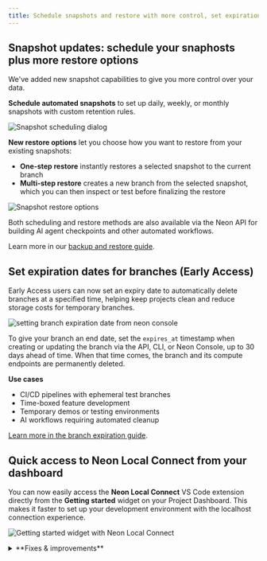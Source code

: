 ```yaml
---
title: Schedule snapshots and restore with more control, set expiration dates for branches, and more
---
```


## Snapshot updates: schedule your snaphosts plus more restore options

We've added new snapshot capabilities to give you more control over your data.

**Schedule automated snapshots** to set up daily, weekly, or monthly snapshots with custom retention rules.

![Snapshot scheduling dialog](/docs/guides/snapshot_schedule.png)

**New restore options** let you choose how you want to restore from your existing snapshots:

- **One-step restore** instantly restores a selected snapshot to the current branch
- **Multi-step restore** creates a new branch from the selected snapshot, which you can then inspect or test before finalizing the restore

![Snapshot restore options](/docs/relnotes/snapshot_restore_options.png)

Both scheduling and restore methods are also available via the Neon API for building AI agent checkpoints and other automated workflows.

Learn more in our [backup and restore guide](/docs/guides/backup-restore).

## Set expiration dates for branches (Early Access)

Early Access users can now set an expiry date to automatically delete branches at a specified time, helping keep projects clean and reduce storage costs for temporary branches.

![setting branch expiration date from neon console](/docs/relnotes/branch_expiration.png)

To give your branch an end date, set the `expires_at` timestamp when creating or updating the branch via the API, CLI, or Neon Console, up to 30 days ahead of time. When that time comes, the branch and its compute endpoints are permanently deleted.

**Use cases**

- CI/CD pipelines with ephemeral test branches
- Time-boxed feature development
- Temporary demos or testing environments
- AI workflows requiring automated cleanup

[Learn more in the branch expiration guide](/docs/guides/branch-expiration).

## Quick access to Neon Local Connect from your dashboard

You can now easily access the **Neon Local Connect** VS Code extension directly from the **Getting started** widget on your Project Dashboard. This makes it faster to set up your development environment with the localhost connection experience.

![Getting started widget with Neon Local Connect](/docs/relnotes/neon_local_connect_card.png)

<details>

<summary>**Fixes & improvements**</summary>

- **Drizzle Studio update**

  The Drizzle Studio integration that powers the **Tables** page in the Neon Console has been updated to version 1.2.3. For the latest improvements and fixes, see the [Neon Drizzle Studio Integration Changelog](https://github.com/neondatabase/neon-drizzle-studio-changelog/blob/main/CHANGELOG.md).

- **Neon CLI**
  - Added `set-expiration` subcommand to set or update branch expiration dates
  - Added `--expires-at` option to the `create` subcommand for setting expiration during branch creation
  - Updated to version 2.14.0 with branch expiration support. See [Neon CLI commands — branches](/docs/reference/cli-branches) for details.

- **Neon API**
  - Added `'resetting'` state to branch status API responses to indicate when a branch is being reset to a specific point in time or LSN

</details>
